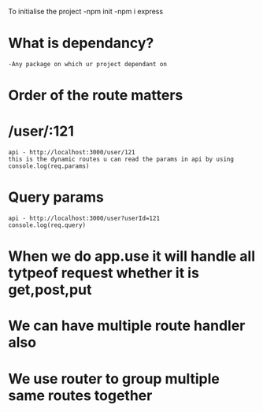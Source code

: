 To initialise the project
-npm init
-npm i express

# What is dependancy?

    -Any package on which ur project dependant on

# Order of the route matters

# /user/:121

    api - http://localhost:3000/user/121
    this is the dynamic routes u can read the params in api by using console.log(req.params)

# Query params

    api - http://localhost:3000/user?userId=121
    console.log(req.query)

# When we do app.use it will handle all tytpeof request whether it is get,post,put

# We can have multiple route handler also

# We use router to group multiple same routes together
